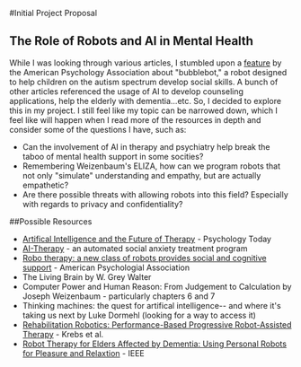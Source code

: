 #Initial Project Proposal
## The Role of Robots and AI in Mental Health 

While I was looking through various articles, I stumbled upon a [feature](https://www.apa.org/monitor/2015/06/robo-therapy) by the American Psychology Association about "bubblebot," a robot designed to help children on the autism spectrum develop social skills. A bunch of other articles referenced the usage of AI to develop counseling applications, help the elderly with dementia...etc. So, I decided to explore this in my project. I still feel like my topic can be narrowed down, which I feel like will happen when I read more of the resources in depth and consider some of the questions I have, such as:

* Can the involvement of AI in therapy and psychiatry help break the taboo of mental health support in some socities? 
* Remembering Weizenbaum's ELIZA, how can we program robots that not only "simulate" understanding and empathy, but are actually empathetic? 
* Are there possible threats with allowing robots into this field? Especially with regards to privacy and confidentiality? 

##Possible Resources
* [Artifical Intelligence and the Future of Therapy](https://www.psychologytoday.com/us/blog/man-talks-machine/201404/artificial-intelligence-and-the-future-therapy) - Psychology Today
* [AI-Therapy](https://www.ai-therapy.com/) - an automated social anxiety treatment program
* [Robo therapy: a new class of robots provides social and cognitive support](https://www.apa.org/monitor/2015/06/robo-therapy) - American Psychologial Association
* The Living Brain by W. Grey Walter
* Computer Power and Human Reason: From Judgement to Calculation by Joseph Weizenbaum - particularly chapters 6 and 7 
* Thinking machines: the quest for artifical intelligence-- and where it's taking us next by Luke Dormehl (looking for a way to access it)
* [Rehabilitation Robotics: Performance-Based Progressive Robot-Assisted Therapy](https://link.springer.com/content/pdf/10.1023/A:1024494031121.pdf) - Krebs et al. 
* [Robot Therapy for Elders Affected by Dementia: Using Personal Robots for Pleasure and Relaxtion](https://ieeexplore.ieee.org/stamp/stamp.jsp?arnumber=4558139) - IEEE
